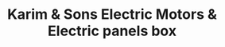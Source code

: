 ---
title: "Karim & Sons Electric Motors & Electric panels box"
url: /karachi/karim-and-sons-electric-motors-and-electric-panels-box/
shop: electronics
---